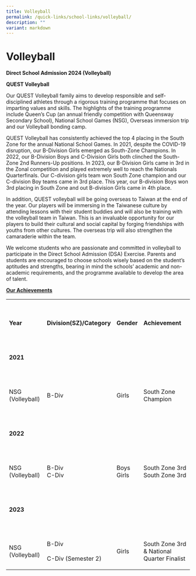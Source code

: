 ```yaml
---
title: Volleyball
permalink: /quick-links/school-links/volleyball/
description: ""
variant: markdown
---
```

<h1>Volleyball</h1>
<p><strong>Direct School Admission 2024 (Volleyball)</strong>
</p>
<p><strong>QUEST Volleyball</strong>
</p>
<p>Our QUEST Volleyball family aims to develop responsible and self-disciplined
athletes through a rigorous training programme that focuses on imparting
values and skills. The highlights of the training programme include Queen’s
Cup (an annual friendly competition with Queensway Secondary School), National
School Games (NSG), Overseas immersion trip and our Volleyball bonding
camp.</p>
<p>QUEST Volleyball has consistently achieved the top 4 placing in the South
Zone for the annual National School Games. In 2021, despite the COVID-19
disruption, our B-Division Girls emerged as South-Zone Champions. In 2022,
our B-Division Boys and C-Division Girls both clinched the South-Zone 2nd
Runners-Up positions. In 2023, our B-Division Girls came in 3rd in the
Zonal competition and played extremely well to reach the Nationals Quarterfinals.
Our C-division girls team won South Zone champion and our C-division Boy
teams came in 3rd place. This year, our B-division Boys won 3rd placing
in South Zone and out B-division Girls came in 4th place.</p>
<p>In addition, QUEST volleyball will be going overseas to Taiwan at the
end of the year. Our players will be immersing in the Taiwanese culture
by attending lessons with their student buddies and will also be training
with the volleyball team in Taiwan. This is an invaluable opportunity for
our players to build their cultural and social capital by forging friendships
with youths from other cultures. The overseas trip will also strengthen
the camaraderie within the team.</p>
<p>We welcome students who are passionate and committed in volleyball to
participate in the Direct School Admission (DSA) Exercise. Parents and
students are encouraged to choose schools wisely based on the student’s
aptitudes and strengths, bearing in mind the schools’ academic and non-academic
requirements, and the programme available to develop the area of talent.</p>
<p><strong><u>Our Achievements</u></strong>
</p>
<table style="minWidth: 100px">
<colgroup>
<col>
<col>
<col>
<col>
</colgroup>
<tbody>
<tr>
<td rowspan="1" colspan="1">
<p>&nbsp;</p>
<p><strong>Year</strong>
</p>
</td>
<td rowspan="1" colspan="1">
<p>&nbsp;</p>
<p><strong>Division(SZ)/Category</strong>
</p>
</td>
<td rowspan="1" colspan="1">
<p>&nbsp;</p>
<p><strong>Gender</strong>
</p>
</td>
<td rowspan="1" colspan="1">
<p>&nbsp;</p>
<p><strong>Achievement</strong>
</p>
</td>
</tr>
<tr>
<td rowspan="1" colspan="1">
<p>&nbsp;</p>
<p><strong>2021</strong>
</p>
</td>
<td rowspan="1" colspan="1">
<p>&nbsp;</p>
</td>
<td rowspan="1" colspan="1">
<p>&nbsp;</p>
</td>
<td rowspan="1" colspan="1">
<p>&nbsp;</p>
</td>
</tr>
<tr>
<td rowspan="1" colspan="1">
<p>&nbsp;</p>
<p>NSG (Volleyball)</p>
</td>
<td rowspan="1" colspan="1">
<p>&nbsp;</p>
<p>B-Div</p>
</td>
<td rowspan="1" colspan="1">
<p>&nbsp;</p>
<p>Girls</p>
</td>
<td rowspan="1" colspan="1">
<p>&nbsp;</p>
<p>South Zone Champion</p>
</td>
</tr>
<tr>
<td rowspan="1" colspan="1">
<p>&nbsp;</p>
<p><strong>2022</strong>
</p>
</td>
<td rowspan="1" colspan="1">
<p>&nbsp;</p>
</td>
<td rowspan="1" colspan="1">
<p>&nbsp;</p>
</td>
<td rowspan="1" colspan="1">
<p>&nbsp;</p>
</td>
</tr>
<tr>
<td rowspan="1" colspan="1">
<p>&nbsp;</p>
<p>NSG (Volleyball)</p>
</td>
<td rowspan="1" colspan="1">
<p>&nbsp;</p>
<p>B-Div
<br>C-Div</p>
</td>
<td rowspan="1" colspan="1">
<p>&nbsp;</p>
<p>Boys
<br>Girls</p>
</td>
<td rowspan="1" colspan="1">
<p>&nbsp;</p>
<p>South Zone 3rd
<br>South Zone 3rd</p>
</td>
</tr>
<tr>
<td rowspan="1" colspan="1">
<p>&nbsp;</p>
<p><strong>2023</strong>
</p>
</td>
<td rowspan="1" colspan="1">
<p>&nbsp;</p>
</td>
<td rowspan="1" colspan="1">
<p>&nbsp;</p>
</td>
<td rowspan="1" colspan="1">
<p>&nbsp;</p>
</td>
</tr>
<tr>
<td rowspan="1" colspan="1">
<p>&nbsp;</p>
<p>NSG (Volleyball)</p>
</td>
<td rowspan="1" colspan="1">
<p>&nbsp;</p>
<p>B-Div
<br>
<br>C-Div (Semester 2)</p>
</td>
<td rowspan="1" colspan="1">
<p>&nbsp;</p>
<p>Girls</p>
</td>
<td rowspan="1" colspan="1">
<p>&nbsp;</p>
<p>South Zone 3rd &amp; National Quarter Finalist</p>
</td>
</tr>
</tbody>
</table>
<p></p>